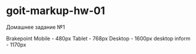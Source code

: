# goit-markup-hw-01
Домашнее задание №1

Brakepoint
Mobile - 480px
Tablet - 768px
Desktop - 1600px
desktop inform - 1170px